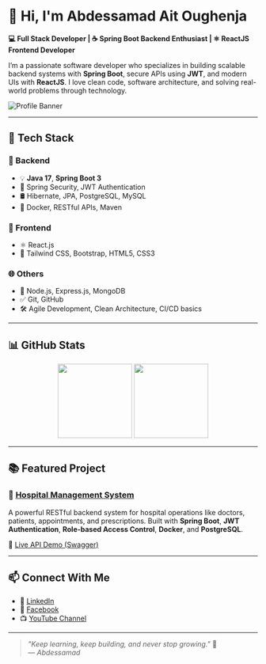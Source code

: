 # 👋 Hi, I'm Abdessamad Ait Oughenja

**💻 Full Stack Developer | ☕ Spring Boot Backend Enthusiast | ⚛️ ReactJS Frontend Developer**

I’m a passionate software developer who specializes in building scalable backend systems with **Spring Boot**, secure APIs using **JWT**, and modern UIs with **ReactJS**. I love clean code, software architecture, and solving real-world problems through technology.

![Profile Banner](https://github.com/RofixWork/RofixWork/assets/58398636/5dce652f-f9dc-4e91-8e91-da65a61d05ed)

---

## 🚀 Tech Stack

### 🔧 Backend
- 💡 **Java 17**, **Spring Boot 3**
- 🔐 Spring Security, JWT Authentication
- 🛢️ Hibernate, JPA, PostgreSQL, MySQL
- 🐳 Docker, RESTful APIs, Maven

### 🎨 Frontend
- ⚛️ React.js
- 💅 Tailwind CSS, Bootstrap, HTML5, CSS3

### 🌐 Others
- 🌱 Node.js, Express.js, MongoDB
- ✅ Git, GitHub
- 🛠️ Agile Development, Clean Architecture, CI/CD basics

---

## 📊 GitHub Stats

<p align="center">
  <img src="https://github-readme-stats.vercel.app/api?username=rofixwork&show_icons=true&theme=default" height="150" />
  <img src="https://github-readme-stats.vercel.app/api/top-langs?username=rofixwork&layout=compact&langs_count=6&hide=html" height="150" />
</p>

---

## 📚 Featured Project

### 🏥 [Hospital Management System](https://github.com/rofixwork/hospital-management-system)

A powerful RESTful backend system for hospital operations like doctors, patients, appointments, and prescriptions. Built with **Spring Boot**, **JWT Authentication**, **Role-based Access Control**, **Docker**, and **PostgreSQL**.  

🔗 [Live API Demo (Swagger)](https://hospital-system-1-0.onrender.com/swagger-ui/index.html)

---

## 📫 Connect With Me

- 🔗 [LinkedIn](https://www.linkedin.com/in/abdessamad-ait-oughenja-a15855246/)
- 📘 [Facebook](https://fb.com/abdessamad.rofix.545)
- 📺 [YouTube Channel](https://www.youtube.com/@easytutorialdarija)

---

> _"Keep learning, keep building, and never stop growing."_ 🚀  
_— Abdessamad_
